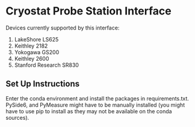 # Cryostat Probe Station Interface

Devices currently supported by this interface:

1. LakeShore LS625
2. Keithley 2182
3. Yokogawa GS200
4. Keithley 2600
5. Stanford Research SR830

## Set Up Instructions

Enter the conda environment and install the packages in requirements.txt. PySide6, and PyMeasure might have to be manually installed (you might have to use pip to install as they may not be available on the conda sources).
